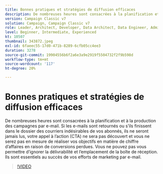 ```yaml
---
title: Bonnes pratiques et stratégies de diffusion efficaces
description: De nombreuses heures sont consacrées à la planification et à la production des campagnes par e-mail. Si les e-mails sont retournés ou finissent dans le dossier des courriers indésirables de vos abonnés, ils le seront... (Les descriptions doivent comporter entre 60 et 160 caractères)
version: Campaign Classic v7
solution: Campaign, Campaign Classic v7
role: Leader, Architect, Developer, Data Architect, Data Engineer, Admin, User
level: Beginner, Intermediate, Experienced
kt: 10507
thumbnail: 343872.jpeg
exl-id: 6faeec55-17d0-471b-8289-6cfb05cc4ee3
duration: 3278
source-git-commit: 19904556b6f2a6e3a9e2919f5504732f2f9b598d
workflow-type: tm+mt
source-wordcount: '117'
ht-degree: 20%

---
```


# Bonnes pratiques et stratégies de diffusion efficaces

De nombreuses heures sont consacrées à la planification et à la production des campagnes par e-mail. Si les e-mails sont retournés ou s’ils finissent dans le dossier des courriers indésirables de vos abonnés, ils ne seront jamais lus, votre appel à l’action (CTA) ne sera pas découvert et vous ne serez pas en mesure de réaliser vos objectifs en matière de chiffre d’affaires en raison de conversions perdues. Vous ne pouvez pas vous permettre d’ignorer la délivrabilité et l’emplacement de la boîte de réception. Ils sont essentiels au succès de vos efforts de marketing par e-mail.

>[!VIDEO](https://video.tv.adobe.com/v/343872/?quality=12&learn=on)
